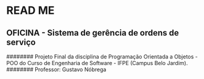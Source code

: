 # READ ME 


## OFICINA - Sistema de gerência de ordens de serviço

######## Projeto Final da disciplina de Programação Orientada a Objetos - POO do Curso de Engenharia de Software - IFPE (Campus Belo Jardim).
######## Professor: Gustavo Nóbrega

